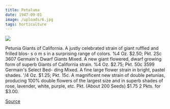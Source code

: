 ```yaml
---
title: Petaluma
date: 1947-09-01
image: /uploads/6.jpg
tags: horticulture
---
```


![](/uploads/6.jpg)

Petunia Giants of California. A justly celebrated strain of giant ruffled and frilled blos- s o m s in a surprising range of colors. %4 Oz. $2.50; Pkt. 2Sc 3607 Germain's Dwarf Giants Mixed. A new giant flowered, dwarf growing form of superb Giants of California strain. %4 Oz. $2.75; Pkt. 50c 3599 Germain's Select Bed- ding Mixed. A fine large flower strain in bright, pastel shades. '/4 Oz. $1.25; Pkt. 15c. A magnificent new strain of double petunias, producing 100% double flowers of the largest size and in superb shades of rose, lavender, white, purple, etc. Pkt. (About 200 Seeds) $1.75 2 Pkts. for $3.00.

[Source](https://flic.kr/p/wPPHSG)